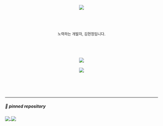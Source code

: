 <div align="center">
<img align="center" src="https://capsule-render.vercel.app/api?type=waving&color=96FFFF&height=220&section=header&text=Jay's%20Github&fontSize=70&fontColor=fff&animation=blink" />
  </div>
<br/>
<br/>
<br/>
<div style="font-size:12px; margin:20px;" align="center">
  노력하는 개발자, 김현정입니다.
</div>
<br/>
<br/>
<br/>
<div align="center" style="margin:0px; padding:0px">
  <img align="center" src="https://github-readme-stats.vercel.app/api?username=HyunJay52&count_private=true&show_icons=true&theme=default" />
</div>

<br/>

<div align="center">
  <img align="center" src="https://github-readme-stats.vercel.app/api/top-langs/?username=HyunJay52&layout=compact&theme=default_repocard )](https://github.com/anuraghazra/github-readme-stats" />
</div>

<br/>
<br/>
<br/>
<br/>

<hr/>
<h5>📌 pinned repository</h5>
<a href="https://github.com/HyunJay52/team4_1ocaler_project">
  <img align="center" src="https://github-readme-stats.vercel.app/api/pin/?username=HyunJay52&repo=team4_1ocaler_project&theme=default_repocard" />
</a>
<a href="https://github.com/HyunJay52/Project_4_Card">
  <img align="center" src="https://github-readme-stats.vercel.app/api/pin/?username=HyunJay52&repo=Project_4_Card&theme=default_repocard" />
</a>
